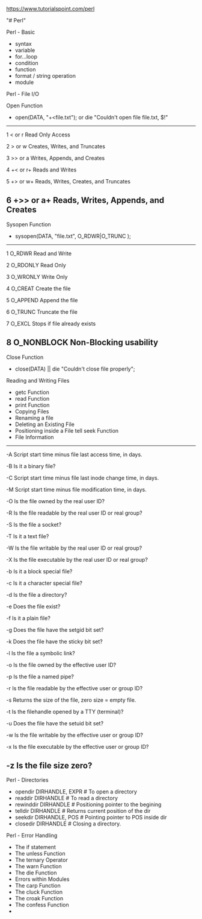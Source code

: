 https://www.tutorialspoint.com/perl

"# Perl"

Perl - Basic
  - syntax
  - variable
  - for...loop
  - condition
  - function
  - format / string operation
  - module

Perl - File I/O


Open Function
  - open(DATA, "+<file.txt"); or die "Couldn't open file file.txt, $!"
-----------------------------------------------------------------------
1 < or r
    Read Only Access

2 > or w
    Creates, Writes, and Truncates

3 >> or a
    Writes, Appends, and Creates

4 +< or r+
    Reads and Writes

5 +> or w+
    Reads, Writes, Creates, and Truncates

6 +>> or a+
    Reads, Writes, Appends, and Creates
-----------------------------------------------------------------------

Sysopen Function
  - sysopen(DATA, "file.txt", O_RDWR|O_TRUNC );
-----------------------------------------------------------------------
1 O_RDWR
Read and Write

2 O_RDONLY
Read Only

3 O_WRONLY
Write Only

4 O_CREAT
Create the file

5 O_APPEND
Append the file

6 O_TRUNC
Truncate the file

7 O_EXCL
Stops if file already exists

8 O_NONBLOCK
Non-Blocking usability
-----------------------------------------------------------------------


Close Function
  - close(DATA) || die "Couldn't close file properly";


Reading and Writing Files
  - getc Function
  - read Function
  - print Function
  - Copying Files
  - Renaming a file
  - Deleting an Existing File
  - Positioning inside a File
    tell seek Function
  - File Information
-----------------------------------------------------------------------
 -A
 Script start time minus file last access time, in days.

 -B
 Is it a binary file?

 -C
 Script start time minus file last inode change time, in days.

 -M
 Script start time minus file modification time, in days.

 -O
 Is the file owned by the real user ID?

 -R
 Is the file readable by the real user ID or real group?

 -S
 Is the file a socket?

 -T
 Is it a text file?

 -W
 Is the file writable by the real user ID or real group?

 -X
 Is the file executable by the real user ID or real group?

 -b
 Is it a block special file?

 -c
 Is it a character special file?

 -d
 Is the file a directory?

 -e
 Does the file exist?

 -f
 Is it a plain file?

 -g
 Does the file have the setgid bit set?

 -k
 Does the file have the sticky bit set?

 -l
 Is the file a symbolic link?

 -o
 Is the file owned by the effective user ID?

 -p
 Is the file a named pipe?

 -r
 Is the file readable by the effective user or group ID?

 -s
 Returns the size of the file, zero size = empty file.

 -t
 Is the filehandle opened by a TTY (terminal)?

 -u
 Does the file have the setuid bit set?

 -w
 Is the file writable by the effective user or group ID?

 -x
 Is the file executable by the effective user or group ID?

 -z
 Is the file size zero?
-----------------------------------------------------------------------

Perl - Directories
  - opendir DIRHANDLE, EXPR  # To open a directory
  - readdir DIRHANDLE        # To read a directory
  - rewinddir DIRHANDLE      # Positioning pointer to the begining
  - telldir DIRHANDLE        # Returns current position of the dir
  - seekdir DIRHANDLE, POS   # Pointing pointer to POS inside dir
  - closedir DIRHANDLE       # Closing a directory.

Perl - Error Handling
  - The if statement
  - The unless Function
  - The ternary Operator
  - The warn Function
  - The die Function
  - Errors within Modules
  - The carp Function
  - The cluck Function
  - The croak Function
  - The confess Function
  - 
